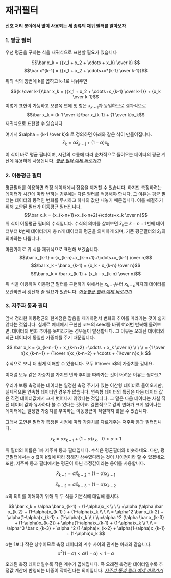# 재귀필터

**신호 처리 분야에서 많이 사용되는 세 종류의 재귀 필터를 알아보자**

### 1. 평균 필터

우선 평균을 구하는 식을 재귀식으로 표현할 필요가 있습니다

$$\bar x_k =  {{x_1 + x_2 + \cdots + x_k} \over k} $$
$$\bar x*{k-1} = {{x_1 + x_2 + \cdots+x*{k-1} \over k-1}}$$

위의 식의 양변에 k를 곱하고 k-1로 나눠주면

$${k \over k-1}\bar x_k = {{x_1 + x_2 + \cdots+x_{k-1} \over k-1}} + {x_k \over k-1}$$
이렇게 표현이 가능하고 오른쪽 변에 첫 항은 $\bar x_{k-1}$과 동일하므로 결과적으로
$$\bar x_k = {k-1 \over k}\bar x_{k-1} + {1 \over k}x_k$$
재귀식으로 표현할 수 있습니다

여기서 $\alpha = {k-1 \over k}$ 로 정의하면 아래와 같은 식이 만들어집니다.
$$\bar x_k = \alpha \bar x_{k-1} + (1-\alpha)x_k$$

이 식이 바로 평균 필터이며, 시간의 흐름에 따라 순차적으로 들어오는 데이터의 평균 계산에 유용하게 사용됩니다.
[_평균 필터 예제 바로가기_](./실습/AvgFilter.ipynb)

### 2. 이동평균 필터

평균필터를 이용하면 측정 데이터에서 잡음을 제거할 수 있습니다.
하지만 측정하려는 데이터가 시간에 따라 변하는 경우에는 다른 필터를 적용해야 합니다.
그 이유는 평균 필터는 데이터의 동적인 변화를 무시하고 하나의 값만 내놓기 때문입니다.
이를 해결하기 위해 고안된 필터가 이동평균 필터입니다.
$$\bar x_k = {x_{k-n+1}+x_{k-n+2}+\cdots+x_k \over n}$$
위 식이 이동평균 필터의 수식입니다.
수식의 의미를 살펴보면 $\bar x_k$는 $k-n+1$번째 데이터부터 $k$번째 데이터까지 총 n개 데이터의 평균을 의미하게 되며, 기존 평균필터의 $\bar x_k$의 의마와는 다릅니다.

마찬가지로 위 식을 재귀식으로 표현해 보겠습니다.
$$\bar x_{k-1} = {x_{k-n}+x_{k-n+1}+\cdots+x_{k-1} \over n}$$
$$\bar x_k - \bar x_{k-1} = {x_k - x_{k-n} \over n}$$
$$\bar x_k = \bar x_{k-1} + {x_k - x_{k-n} \over n}$$

위 식을 이용하여 이동평균 필터를 구현하기 위해서는 $x_{k-1}$부터 $x_{k-n}$까지의 데이터를 보관하면서 갱신해 줄 필요가 있습니다.
[_이동평균 필터 예제 바로가기_](./실습/MoveAvgFilter.ipynb)

### 3. 저주파 통과 필터 

앞서 정리한 이동평균의 한계점은 잡음을 제거하면서 변화의 추이를 따라가는 것이 쉽지 않다는 것입니다.
실제로 예제에서 구현한 코드의 seed를 바꿔 여러번 반복해 돌려보면, 데이터의 변화 추이를 못따라가는 경우들이 발생합니다. 그 이유는 오래된 데이터와 최근 데이터에 동일한 가중치를 주기 때문입니다.

$$ \bar x_k = {x_{k-n+1} + x_{k-n+2} +\cdots + x_k \over n} \\ \ \\
= {1 \over n}x_{k-n+1} + {1\over n}x_{k-n+2} + \cdots + {1\over n}x_k $$

수식으로 보니 더 쉽게 이해할 수 있습니다. 모두 $1\over n$의 가중치를 갖네요.

이처럼 모두 같은 가중치를 가지면 변화 추이를 따라가는 것이 어려운 이유는 뭘까요?

우리가 보통 측정하는 데이터는 일정한 측정 주기가 있는 이산형 데이터로 들어오지만, 실제적으론 연속형 데이터인 경우가 많습니다. 연속형 데이터의 특징은 다음 데이터 값은 직전 데이터값에서 크게 벗어나지 않았다는 것입니다. 그 말은 다음 데이터는 사실 직전 데이터 값과 유사하다 볼 수 있다는 것이죠. 결론적으로 값의 변화가 크게 일어나는 데이터에는 일정한 가중치를 부여하는 이동평균이 적절하지 않을 수 있습니다.

그래서 고안된 필터가 측정된 시점에 따라 가중치를 다르게주는 저주파 통과 필터입니다.

$$\bar x_k = \alpha \bar x_{k-1} + (1-\alpha)x_k ,\ \ \ 0 < \alpha < 1$$

위 필터의 이름은 1차 저주파 통과 필터입니다. 수식은 평균필터와 비슷하네요. 다만, 평균필터에서는 $\alpha$ 값이 k값에 따라 정해진 상수였다라는 것이 차이점이라 할 수 있겠네요. 또한, 저주파 통과 필터에서는 평균이 아닌 추정값이라는 용어를 사용합니다.

$$\bar x_{k-1} = \alpha \bar x_{k-2} + (1-\alpha)x_{k-1}$$

$$\bar x_{k-2} = \alpha \bar x_{k-3} + (1-\alpha)x_{k-2}$$

$\alpha$의 의미를 이해하기 위해 위 두 식을 기본식에 대입해 봅시다.

$$ \bar x_k = \alpha \bar x_{k-1} + (1-\alpha)x_k \\ \ \\ 
=\alpha (\alpha \bar x_{k-2} + (1-\alpha)x_{k-1} ) + (1-\alpha)x_k \\ \ \\
 = \alpha^2 \bar x_{k-2} + \alpha(1-\alpha)x_{k-1} + (1-\alpha)x_k \\ \ \\
 =\alpha ^2 (\alpha \bar x_{k-3} + (1-\alpha)x_{k-2}) + \alpha(1-\alpha)x_{k-1} + (1-\alpha)x_k \\ \ \\
 = \alpha^3 \bar x_{k-3} + \alpha ^2 (1-\alpha)x_{k-2} + \alpha(1-\alpha)x_{k-1} + (1-\alpha)x_k $$

$\alpha$는 1보다 작은 상수이므로 측정 데이터의 계수 사이의 관계는 아래와 같습니다.
$$\alpha ^2 (1-\alpha) < \alpha(1-\alpha) < 1-\alpha$$

오래된 측정 데이터일수록 작은 계수가 곱해집니다. 즉 오래전 측정한 데이터일수록 추정값 계산에 반영되는 비중이 작아진다는 의미입니다.
[_저주파 통과 필터 예제 바로가기_](./실습/LowPassFilter.ipynb)
